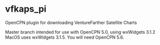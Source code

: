 # vfkaps_pi
OpenCPN plugin for downloading VentureFarther Satellite Charts

Master branch intended for use with OpenCPN 5.0, using wxWidgets 3.1.2
MacOS uses wxWidgets 3.1.5. You will need OpenCPN 5.6.
